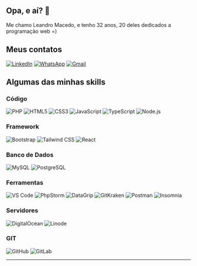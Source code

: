 ## Opa, e aí? 👋

Me chamo Leandro Macedo, e tenho 32 anos, 20 deles dedicados a programação web =)

## Meus contatos

[![LinkedIn](https://img.shields.io/badge/LinkedIn-0A66C2?&labelColor=0A66C2&logo=linkedin&logoColor=white&style=for-the-badge)](https://www.linkedin.com/in/leandro-macedo-51312265/)
[![WhatsApp](https://img.shields.io/badge/WhatsApp-25d366?&labelColor=25D366&logo=whatsapp&logoColor=white&style=for-the-badge)](https://wa.me/5511987391075)
[![Gmail](https://img.shields.io/badge/Gmail-EA4335?&labelColor=EA4335&logo=gmail&logoColor=white&style=for-the-badge)](mailto:fmlimao@gmail.com)


## Algumas das minhas skills

### Código
![PHP](https://img.shields.io/badge/PHP-777BB4?logo=PHP&logoColor=white&style=for-the-badge)
![HTML5](https://img.shields.io/badge/HTML5-E34F26?logo=HTML5&logoColor=white&style=for-the-badge)
![CSS3](https://img.shields.io/badge/CSS3-1572B6?logo=CSS3&logoColor=white&style=for-the-badge)
![JavaScript](https://img.shields.io/badge/JavaScript-F7DF1E?logo=JavaScript&logoColor=333333&style=for-the-badge)
![TypeScript](https://img.shields.io/badge/TypeScript-3178C6?logo=TypeScript&logoColor=white&style=for-the-badge)
![Node.js](https://img.shields.io/badge/Node.js-339933?logo=Node.js&logoColor=white&style=for-the-badge)

### Framework
![Bootstrap](https://img.shields.io/badge/Bootstrap-7952B3?logo=Bootstrap&logoColor=white&style=for-the-badge)
![Tailwind CSS](https://img.shields.io/badge/Tailwind%20CSS-06B6D4?logo=Tailwind%20CSS&logoColor=06Bwhite6D4&style=for-the-badge)
![React](https://img.shields.io/badge/React-61DAFB?logo=CSS3&logoColor=333333&style=for-the-badge)

### Banco de Dados
![MySQL](https://img.shields.io/badge/MySQL-4479A1?logo=MySQL&logoColor=white&style=for-the-badge)
![PostgreSQL](https://img.shields.io/badge/PostgreSQL-4169E1?logo=PostgreSQL&logoColor=white&style=for-the-badge)

### Ferramentas
![VS Code](https://img.shields.io/badge/VS%20Code-007ACC?logo=Visual%20Studio%20Code&logoColor=white&style=for-the-badge)
![PhpStorm](https://img.shields.io/badge/PhpStorm-000000?logo=PhpStorm&logoColor=white&style=for-the-badge)
![DataGrip](https://img.shields.io/badge/DataGrip-000000?logo=DataGrip&logoColor=white&style=for-the-badge)
![GitKraken](https://img.shields.io/badge/GitKraken-179287?logo=GitKraken&logoColor=white&style=for-the-badge)
![Postman](https://img.shields.io/badge/Postman-FF6C37?logo=Postman&logoColor=white&style=for-the-badge)
![Insomnia](https://img.shields.io/badge/Insomnia-4000BF?logo=Insomnia&logoColor=white&style=for-the-badge)

### Servidores
![DigitalOcean](https://img.shields.io/badge/DigitalOcean-0080FF?logo=DigitalOcean&logoColor=white&style=for-the-badge)
![Linode](https://img.shields.io/badge/Linode-00A95C?logo=Linode&logoColor=white&style=for-the-badge)


### GIT
![GitHub](https://img.shields.io/badge/GitHub-181717?logo=GitHub&logoColor=white&style=for-the-badge)
![GitLab](https://img.shields.io/badge/GitLab-FCA121?logo=GitLab&logoColor=white&style=for-the-badge)

---

<!-- ![GitLab](https://img.shields.io/badge/GitLab-GIT-blue?logo=GitLab&labelColor=green&style=for-the-badge) -->
<!-- ![GitLab](https://img.shields.io/badge/GitLab-GIT-blue?logo=GitLab&style=for-the-badge) -->


<!-- ?style=plastic&logo=appveyor -->
<!-- ?style=flat&logo=appveyor -->
<!-- ?style=flat-square&logo=appveyor -->
<!-- ?style=for-the-badge&logo=appveyor -->
<!-- ?style=social&logo=appveyor -->
